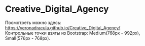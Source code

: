 # Creative_Digital_Agency
Посмотреть можно здесь:  https://veronadracula.github.io/Creative_Digital_Agency/  
Контрольные точки взяты из Bootstrap: Medium(768px - 992px), Small(576px - 768px).
